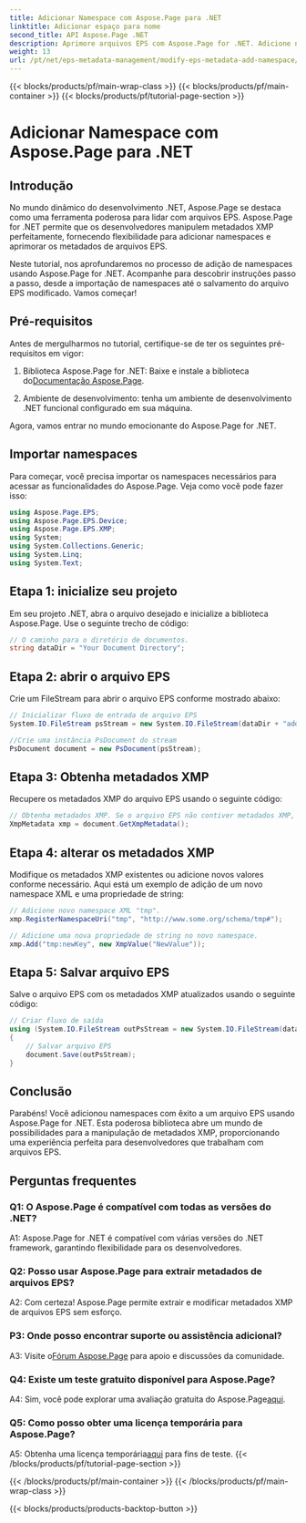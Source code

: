 ```yaml
---
title: Adicionar Namespace com Aspose.Page para .NET
linktitle: Adicionar espaço para nome
second_title: API Aspose.Page .NET
description: Aprimore arquivos EPS com Aspose.Page for .NET. Adicione namespaces sem esforço, modifique metadados XMP e impulsione seu fluxo de trabalho de desenvolvimento .NET.
weight: 13
url: /pt/net/eps-metadata-management/modify-eps-metadata-add-namespace/
---
```


{{< blocks/products/pf/main-wrap-class >}}
{{< blocks/products/pf/main-container >}}
{{< blocks/products/pf/tutorial-page-section >}}

# Adicionar Namespace com Aspose.Page para .NET

## Introdução

No mundo dinâmico do desenvolvimento .NET, Aspose.Page se destaca como uma ferramenta poderosa para lidar com arquivos EPS. Aspose.Page for .NET permite que os desenvolvedores manipulem metadados XMP perfeitamente, fornecendo flexibilidade para adicionar namespaces e aprimorar os metadados de arquivos EPS.

Neste tutorial, nos aprofundaremos no processo de adição de namespaces usando Aspose.Page for .NET. Acompanhe para descobrir instruções passo a passo, desde a importação de namespaces até o salvamento do arquivo EPS modificado. Vamos começar!

## Pré-requisitos

Antes de mergulharmos no tutorial, certifique-se de ter os seguintes pré-requisitos em vigor:

1.  Biblioteca Aspose.Page for .NET: Baixe e instale a biblioteca do[Documentação Aspose.Page](https://reference.aspose.com/page/net/).

2. Ambiente de desenvolvimento: tenha um ambiente de desenvolvimento .NET funcional configurado em sua máquina.

Agora, vamos entrar no mundo emocionante do Aspose.Page for .NET.

## Importar namespaces

Para começar, você precisa importar os namespaces necessários para acessar as funcionalidades do Aspose.Page. Veja como você pode fazer isso:

```csharp
using Aspose.Page.EPS;
using Aspose.Page.EPS.Device;
using Aspose.Page.EPS.XMP;
using System;
using System.Collections.Generic;
using System.Linq;
using System.Text;
```

## Etapa 1: inicialize seu projeto

Em seu projeto .NET, abra o arquivo desejado e inicialize a biblioteca Aspose.Page. Use o seguinte trecho de código:

```csharp
// O caminho para o diretório de documentos.
string dataDir = "Your Document Directory";
```

## Etapa 2: abrir o arquivo EPS

Crie um FileStream para abrir o arquivo EPS conforme mostrado abaixo:

```csharp
// Inicializar fluxo de entrada de arquivo EPS
System.IO.FileStream psStream = new System.IO.FileStream(dataDir + "add_simple_props_input.eps", System.IO.FileMode.Open, System.IO.FileAccess.Read);

//Crie uma instância PsDocument do stream
PsDocument document = new PsDocument(psStream);
```

## Etapa 3: Obtenha metadados XMP

Recupere os metadados XMP do arquivo EPS usando o seguinte código:

```csharp
// Obtenha metadados XMP. Se o arquivo EPS não contiver metadados XMP, um novo será criado com valores dos comentários de metadados PS.
XmpMetadata xmp = document.GetXmpMetadata();
```

## Etapa 4: alterar os metadados XMP

Modifique os metadados XMP existentes ou adicione novos valores conforme necessário. Aqui está um exemplo de adição de um novo namespace XML e uma propriedade de string:

```csharp
// Adicione novo namespace XML "tmp".
xmp.RegisterNamespaceUri("tmp", "http://www.some.org/schema/tmp#");

// Adicione uma nova propriedade de string no novo namespace.
xmp.Add("tmp:newKey", new XmpValue("NewValue"));
```

## Etapa 5: Salvar arquivo EPS

Salve o arquivo EPS com os metadados XMP atualizados usando o seguinte código:

```csharp
// Criar fluxo de saída
using (System.IO.FileStream outPsStream = new System.IO.FileStream(dataDir + "add_namespace_output.eps", System.IO.FileMode.Create, System.IO.FileAccess.Write))
{
    // Salvar arquivo EPS
    document.Save(outPsStream);
}
```

## Conclusão

Parabéns! Você adicionou namespaces com êxito a um arquivo EPS usando Aspose.Page for .NET. Esta poderosa biblioteca abre um mundo de possibilidades para a manipulação de metadados XMP, proporcionando uma experiência perfeita para desenvolvedores que trabalham com arquivos EPS.

## Perguntas frequentes

### Q1: O Aspose.Page é compatível com todas as versões do .NET?

A1: Aspose.Page for .NET é compatível com várias versões do .NET framework, garantindo flexibilidade para os desenvolvedores.

### Q2: Posso usar Aspose.Page para extrair metadados de arquivos EPS?

A2: Com certeza! Aspose.Page permite extrair e modificar metadados XMP de arquivos EPS sem esforço.

### P3: Onde posso encontrar suporte ou assistência adicional?

 A3: Visite o[Fórum Aspose.Page](https://forum.aspose.com/c/page/39) para apoio e discussões da comunidade.

### Q4: Existe um teste gratuito disponível para Aspose.Page?

 A4: Sim, você pode explorar uma avaliação gratuita do Aspose.Page[aqui](https://releases.aspose.com/).

### Q5: Como posso obter uma licença temporária para Aspose.Page?

 A5: Obtenha uma licença temporária[aqui](https://purchase.aspose.com/temporary-license/) para fins de teste.
{{< /blocks/products/pf/tutorial-page-section >}}

{{< /blocks/products/pf/main-container >}}
{{< /blocks/products/pf/main-wrap-class >}}

{{< blocks/products/products-backtop-button >}}
